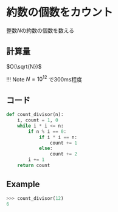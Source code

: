 # 約数の個数をカウント

整数$N$の約数の個数を数える

## 計算量

$O(\sqrt{N})$

!!! Note
    $N = 10^{12}$ で300ms程度

## コード

```py
def count_divisor(n):
    i, count = 1, 0
    while i * i <= n:
        if n % i == 0:
            if i * i == n:
                count += 1
            else:
                count += 2
        i += 1
    return count
```

## Example

``` py
>>> count_divisor(12)
6
```
